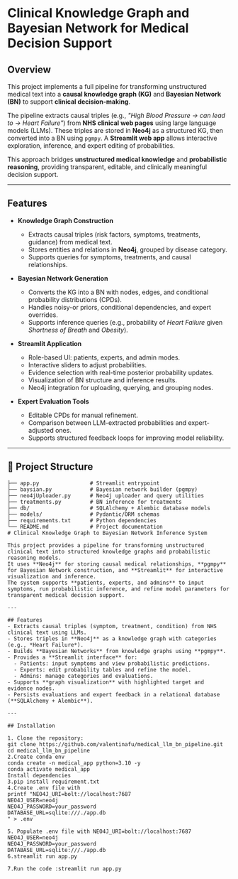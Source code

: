 # Clinical Knowledge Graph and Bayesian Network for Medical Decision Support

## Overview
This project implements a full pipeline for transforming unstructured medical text into a **causal knowledge graph (KG)** and **Bayesian Network (BN)** to support **clinical decision-making**.

The pipeline extracts causal triples (e.g., *"High Blood Pressure → can lead to → Heart Failure"*) from **NHS clinical web pages** using large language models (LLMs). These triples are stored in **Neo4j** as a structured KG, then converted into a BN using `pgmpy`. A **Streamlit web app** allows interactive exploration, inference, and expert editing of probabilities.

This approach bridges **unstructured medical knowledge** and **probabilistic reasoning**, providing transparent, editable, and clinically meaningful decision support.

---

## Features
- **Knowledge Graph Construction**  
  - Extracts causal triples (risk factors, symptoms, treatments, guidance) from medical text.
  - Stores entities and relations in **Neo4j**, grouped by disease category.
  - Supports queries for symptoms, treatments, and causal relationships.

- **Bayesian Network Generation**  
  - Converts the KG into a BN with nodes, edges, and conditional probability distributions (CPDs).
  - Handles noisy-or priors, conditional dependencies, and expert overrides.
  - Supports inference queries (e.g., probability of *Heart Failure* given *Shortness of Breath* and *Obesity*).

- **Streamlit Application**  
  - Role-based UI: patients, experts, and admin modes.
  - Interactive sliders to adjust probabilities.
  - Evidence selection with real-time posterior probability updates.
  - Visualization of BN structure and inference results.
  - Neo4j integration for uploading, querying, and grouping nodes.

- **Expert Evaluation Tools**  
  - Editable CPDs for manual refinement.
  - Comparison between LLM-extracted probabilities and expert-adjusted ones.
  - Supports structured feedback loops for improving model reliability.

---

## 📂 Project Structure

```text
├── app.py                # Streamlit entrypoint
├── baysian.py            # Bayesian network builder (pgmpy)
├── neo4jUploader.py      # Neo4j uploader and query utilities
├── treatments.py         # BN inference for treatments
├── db/                   # SQLAlchemy + Alembic database models
├── models/               # Pydantic/ORM schemas
├── requirements.txt      # Python dependencies
└── README.md             # Project documentation
# Clinical Knowledge Graph to Bayesian Network Inference System

This project provides a pipeline for transforming unstructured clinical text into structured knowledge graphs and probabilistic reasoning models.  
It uses **Neo4j** for storing causal medical relationships, **pgmpy** for Bayesian Network construction, and **Streamlit** for interactive visualization and inference.  
The system supports **patients, experts, and admins** to input symptoms, run probabilistic inference, and refine model parameters for transparent medical decision support.  

---

## Features
- Extracts causal triples (symptom, treatment, condition) from NHS clinical text using LLMs.  
- Stores triples in **Neo4j** as a knowledge graph with categories (e.g., *Heart Failure*).  
- Builds **Bayesian Networks** from knowledge graphs using **pgmpy**.  
- Provides a **Streamlit interface** for:
  - Patients: input symptoms and view probabilistic predictions.  
  - Experts: edit probability tables and refine the model.  
  - Admins: manage categories and evaluations.  
- Supports **graph visualization** with highlighted target and evidence nodes.  
- Persists evaluations and expert feedback in a relational database (**SQLAlchemy + Alembic**).  

---

## Installation

1. Clone the repository:
git clone https://github.com/valentinafu/medical_llm_bn_pipeline.git
cd medical_llm_bn_pipeline
2.Create conda env
conda create -n medical_app python=3.10 -y
conda activate medical_app
Install dependencies
3.pip install requirement.txt
4.Create .env file with 
printf "NEO4J_URI=bolt://localhost:7687
NEO4J_USER=neo4j
NEO4J_PASSWORD=your_password
DATABASE_URL=sqlite:///./app.db
" > .env

5. Populate .env file with NEO4J_URI=bolt://localhost:7687
NEO4J_USER=neo4j
NEO4J_PASSWORD=your_password
DATABASE_URL=sqlite:///./app.db
6.streamlit run app.py

7.Run the code :streamlit run app.py
